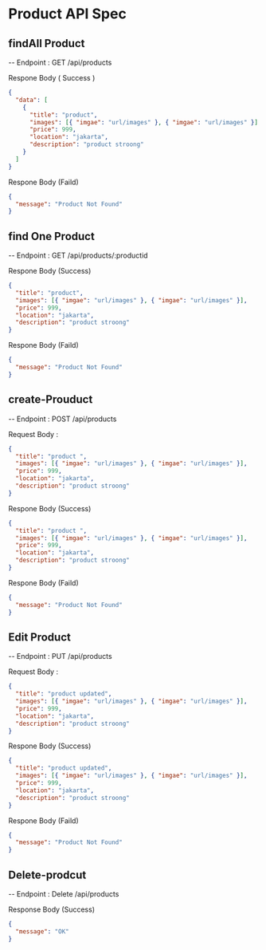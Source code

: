 # Product API Spec

## findAll Product

-- Endpoint : GET /api/products

Respone Body ( Success )

```json
{
  "data": [
    {
      "title": "product",
      "images": [{ "imgae": "url/images" }, { "imgae": "url/images" }],
      "price": 999,
      "location": "jakarta",
      "description": "product stroong"
    }
  ]
}
```

Respone Body (Faild)

```json
{
  "message": "Product Not Found"
}
```

## find One Product

-- Endpoint : GET /api/products/:productid

Respone Body (Success)

```json
{
  "title": "product",
  "images": [{ "imgae": "url/images" }, { "imgae": "url/images" }],
  "price": 999,
  "location": "jakarta",
  "description": "product stroong"
}
```

Respone Body (Faild)

```json
{
  "message": "Product Not Found"
}
```

## create-Prouduct

-- Endpoint : POST /api/products

Request Body :

```json
{
  "title": "product ",
  "images": [{ "imgae": "url/images" }, { "imgae": "url/images" }],
  "price": 999,
  "location": "jakarta",
  "description": "product stroong"
}
```

Respone Body (Success)

```json
{
  "title": "product ",
  "images": [{ "imgae": "url/images" }, { "imgae": "url/images" }],
  "price": 999,
  "location": "jakarta",
  "description": "product stroong"
}
```

Respone Body (Faild)

```json
{
  "message": "Product Not Found"
}
```

## Edit Product

-- Endpoint : PUT /api/products

Request Body :

```json
{
  "title": "product updated",
  "images": [{ "imgae": "url/images" }, { "imgae": "url/images" }],
  "price": 999,
  "location": "jakarta",
  "description": "product stroong"
}
```

Respone Body (Success)

```json
{
  "title": "product updated",
  "images": [{ "imgae": "url/images" }, { "imgae": "url/images" }],
  "price": 999,
  "location": "jakarta",
  "description": "product stroong"
}
```

Respone Body (Faild)

```json
{
  "message": "Product Not Found"
}
```

## Delete-prodcut

-- Endpoint : Delete /api/products

Response Body (Success)

```json
{
  "message": "OK"
}
```
